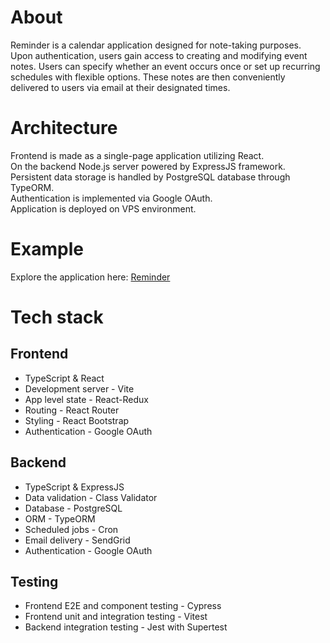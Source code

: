 # About
Reminder is a calendar application designed for note-taking purposes. Upon authentication, users gain access to creating and modifying event notes. Users can specify whether an event occurs once or set up recurring schedules with flexible options. These notes are then conveniently delivered to users via email at their designated times.

# Architecture 
Frontend is made as a single-page application utilizing React.\
On the backend Node.js server powered by ExpressJS framework.\
Persistent data storage is handled by PostgreSQL database through TypeORM.\
Authentication is implemented via Google OAuth.\
Application is deployed on VPS environment.

# Example
Explore the application here: [Reminder](https://reminder.dmitryapps.cc)

# Tech stack
## Frontend
- TypeScript & React
- Development server - Vite  
- App level state - React-Redux
- Routing - React Router
- Styling - React Bootstrap
- Authentication - Google OAuth

## Backend
- TypeScript & ExpressJS 
- Data validation - Class Validator
- Database - PostgreSQL 
- ORM - TypeORM
- Scheduled jobs - Cron
- Email delivery - SendGrid
- Authentication - Google OAuth

## Testing
- Frontend E2E and component testing - Cypress
- Frontend unit and integration testing - Vitest
- Backend integration testing - Jest with Supertest
